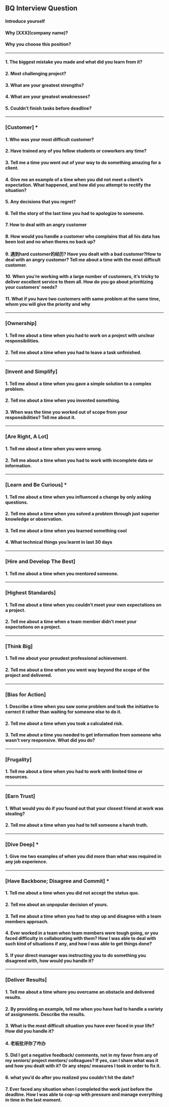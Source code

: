 ## BQ Interview Question

#### Introduce yourself
#### Why [XXX](company name)?
#### Why you choose this position?
___
#### 1. The biggest mistake you made and what did you learn from it?
#### 2. Most challenging project?
#### 3. What are your greatest strengths?
#### 4. What are your greatest weaknesses? 
#### 5. Couldn’t finish tasks before deadline?
___
### [Customer] *
#### 1. Who was your most difficult customer?
#### 2. Have trained any of you fellow students or coworkers any time?  
#### 3. Tell me a time you went out of your way to do something amazing for a client. 
#### 4. Give me an example of a time when you did not meet a client’s expectation. What happened, and how did you attempt to rectify the situation?
#### 5. Any decisions that you regret?
#### 6. Tell the story of the last time you had to apologize to someone.
#### 7. How to deal with an angry customer  
#### 8. How would you handle a customer who complains that all his data has been lost and no when theres no back up?
#### 9. 遇到hard customer的经历? Have you dealt with a bad customer?How to deal with an angry customer? Tell me about a time with the most difficult customer.
#### 10. When you’re working with a large number of customers, it’s tricky to deliver excellent service to them all. How do you go about prioritizing your customers’ needs?
#### 11. What if you have two customers with same problem at the same time, whom you will give the priority and why
___
### [Ownership]
#### 1. Tell me about a time when you had to work on a project with unclear responsibilities.
#### 2. Tell me about a time when you had to leave a task unfinished.
___
### [Invent and Simplify]
#### 1. Tell me about a time when you gave a simple solution to a complex problem.
#### 2. Tell me about a time when you invented something.
#### 3. When was the time you worked out of scope from your responsibilities? Tell me about it.
___
### [Are Right, A Lot]
#### 1. Tell me about a time when you were wrong.
#### 2. Tell me about a time when you had to work with incomplete data or information.
___
### [Learn and Be Curious] *
#### 1. Tell me about a time when you influenced a change by only asking questions.
#### 2. Tell me about a time when you solved a problem through just superior knowledge or observation.
#### 3. Tell me about a time when you learned something cool
#### 4. What technical things you learnt in last 30 days
___
### [Hire and Develop The Best]
#### 1. Tell me about a time when you mentored someone.
___
### [Highest Standards]
#### 1. Tell me about a time when you couldn’t meet your own expectations on a project.
#### 2. Tell me about a time when a team member didn’t meet your expectations on a project.
___
### [Think Big]
#### 1. Tell me about your proudest professional achievement.
#### 2. Tell me about a time when you went way beyond the scope of the project and delivered.
___
### [Bias for Action]
#### 1. Describe a time when you saw some problem and took the initiative to correct it rather than waiting for someone else to do it.
#### 2. Tell me about a time when you took a calculated risk.
#### 3. Tell me about a time you needed to get information from someone who wasn’t very responsive. What did you do?
___
### [Frugality]
#### 1. Tell me about a time when you had to work with limited time or resources.
___
### [Earn Trust]
#### 1. What would you do if you found out that your closest friend at work was stealing?
#### 2. Tell me about a time when you had to tell someone a harsh truth.
___
### [Dive Deep] *
#### 1. Give me two examples of when you did more than what was required in any job experience.
___
### [Have Backbone; Disagree and Commit] * 
#### 1. Tell me about a time when you did not accept the status quo.
#### 2. Tell me about an unpopular decision of yours.
#### 3. Tell me about a time when you had to step up and disagree with a team members approach.
#### 4. Ever worked in a team when team members were tough going, or you faced difficulty in collaborating with them? How I was able to deal with such kind of situations if any, and how I was able to get things done?
#### 5. If your direct manager was instructing you to do something you disagreed with, how would you handle it?
___
### [Deliver Results]
#### 1. Tell me about a time where you overcame an obstacle and delivered results.
#### 2. By providing an example, tell me when you have had to handle a variety of assignments. Describe the results.
#### 3. What is the most difficult situation you have ever faced in your life? How did you handle it?
#### 4. 老板批评你了咋办
#### 5. Did I got a negative feedback/ comments, not in my favor from any of my seniors/ project mentors/ colleagues? If yes, can I share what was it and how you dealt with it? Or any steps/ measures I took in order to fix it.
#### 6. what you’d do after you realized you couldn’t hit the date?
#### 7. Ever faced any situation when I completed the work just before the deadline. How I was able to cop-up with pressure and manage everything in time in the last moment.
